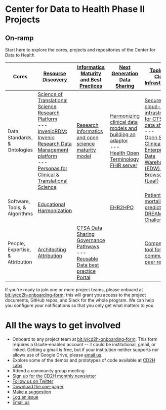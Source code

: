 # Center for Data to Health Phase II Projects
## On-ramp

Start here to explore the cores, projects and repositories of the Center for Data to Health.

| Cores | [Resource Discovery](https://github.com/data2health/resource-discovery) | [Informatics Maturity and Best Practices](https://github.com/data2health/informatics-maturity) | [Next Generation<br>Data Sharing](https://github.com/data2health/next-gen-data-sharing) | [Tools and Cloud Infrastructure](https://github.com/data2health/tools-cloud-infrastructure)
-----|------|-----------|------------|-----------
Data, Standards, & Ontologies| [Science of Translational Science Research Platform](https://github.com/data2health/scits-platform)<br>---<br> [InvenioRDM: Invenio Research Data Management platform](https://github.com/data2health/InvenioRDM) <br>---<br> [Personas for Clinical & Translational Science](https://github.com/data2health/CTS-Personas) | [Research Informatics and open science maturity model](https://github.com/data2health/maturity-model) | [Harmonizing clinical data models and building an adaptor](https://github.com/data2health/data-harmonization)<br>---<br>[Health Open Terminology FHIR server](https://github.com/HOT-FHIR) | [Secure cloud-based infrastructure for CTSA hub data sharing](https://github.com/data2health/cloud-sharing)<br>---<br>[Open Source Clinical Enterprise Data Warehouse (EDW) Data Browser (Leaf)](https://github.com/data2health/leaf-edw)
Software, Tools, & Algorithms|[Educational Harmonization](https://github.com/data2health/edu-harmonization) | | [EHR2HPO](https://github.com/data2health/ehr2HPO.prj) | [Patient mortality prediction DREAM Challenge](https://github.com/data2health/DREAM-Challenge)
People, Expertise, & Attribution |[Architecting Attribution](https://github.com/data2health/architecting_attribution) |[CTSA Data Sharing Governance Pathways](https://github.com/data2health/governance-pathways)<br>---<br>[Reusable Data best practice Portal](https://github.com/data2health/rdp-portal)| |[Competitions tool for CTSA community peer review](https://github.com/data2health/competitions-project)

If you're ready to join one or more project teams, please onboard at [bit.ly/cd2h-onboarding-form](bit.ly/cd2h-onboarding-form); this will grant you access to the project documents, GitHub repos, and Slack for the whole program. We can help you configure your notifications so that you only get what matters to you.

# All the ways to get involved
- Onboard to any project team at [bit.ly/cd2h-onboarding-form](https://forms.gle/y5jFprBN1wL46sTGA). This form requires a Gsuite-enabled account -- it could be institutional, gmail, or linked. Getting a gmail is free, but if your institution neither supports nor allows use of Google Drive, please [email us](mailto:data2health+onboarding@gmail.com).
- Explore some of the demos and prototypes of code available at [CD2H Labs](http://labs.cd2h.org)
- Attend a community group meeting
- [Sign up for the CD2H monthly newsletter](https://goo.gl/forms/rRfPbbZOTmvfOFdr2)
- [Follow us on Twitter](https://twitter.com/data2health)
- [Download the one-pager](https://drive.google.com/file/d/1zCsgcI7pGsrUQCpBgrvwFskis9t7EmlN/view?usp=sharing)
- [Make a suggestion](https://goo.gl/forms/WXmvqcPucVR68xMf2)
- [Log an issue](https://github.com/data2health/roadmap/issues/new)
- [Email us](mailto:data2health@gmail.com)
